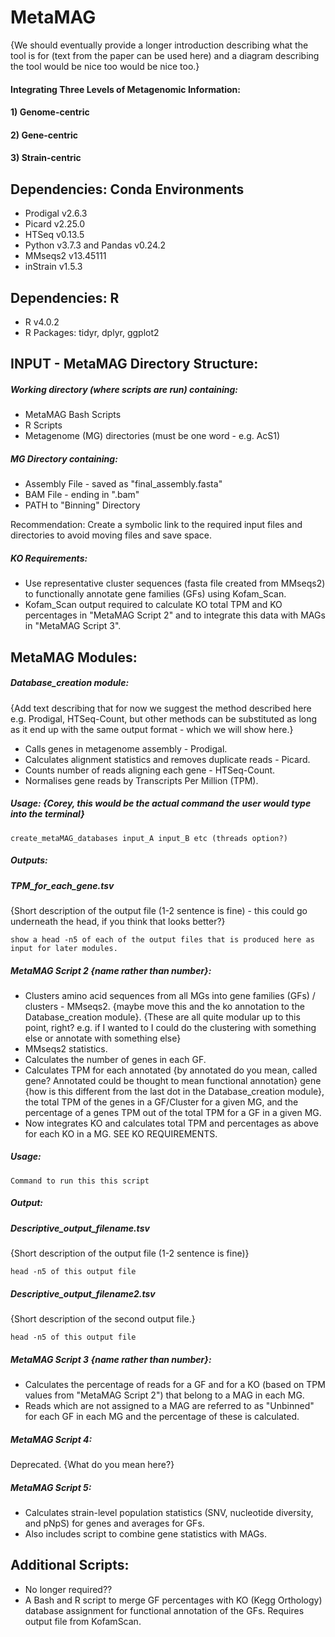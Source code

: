 # **MetaMAG**
{We should eventually provide a longer introduction describing what the tool is for (text from the paper can be used here) and a diagram describing the tool would be nice too would be nice too.}
#### Integrating Three Levels of Metagenomic Information: 
#### 1) Genome-centric
#### 2) Gene-centric
#### 3) Strain-centric


## **Dependencies: Conda Environments**
* Prodigal v2.6.3
* Picard v2.25.0
* HTSeq v0.13.5
* Python v3.7.3 and Pandas v0.24.2
* MMseqs2 v13.45111
* inStrain v1.5.3
## **Dependencies: R**
* R v4.0.2
* R Packages: tidyr, dplyr, ggplot2


## **INPUT - MetaMAG Directory Structure:**
##### Working directory (where scripts are run) containing:
* MetaMAG Bash Scripts
* R Scripts
* Metagenome (MG) directories (must be one word - e.g. AcS1)
##### MG Directory containing:
* Assembly File - saved as "final_assembly.fasta"
* BAM File - ending in ".bam"
* PATH to "Binning" Directory

Recommendation: Create a symbolic link to the required input files and directories to avoid moving files and save space.

##### KO Requirements:
* Use representative cluster sequences (fasta file created from MMseqs2) to functionally annotate gene families (GFs) using Kofam_Scan.
* Kofam_Scan output required to calculate KO total TPM and KO percentages in "MetaMAG Script 2" and to integrate this data with MAGs in "MetaMAG Script 3".

## **MetaMAG Modules:**

##### Database_creation module:
{Add text describing that for now we suggest the method described here e.g. Prodigal, HTSeq-Count, but other methods can be substituted as long as it end up with the same output format - which we will show here.}
* Calls genes in metagenome assembly - Prodigal.
* Calculates alignment statistics and removes duplicate reads - Picard.
* Counts number of reads aligning each gene - HTSeq-Count.
* Normalises gene reads by Transcripts Per Million (TPM).
##### Usage: {Corey, this would be the actual command the user would type into the terminal}
```
create_metaMAG_databases input_A input_B etc (threads option?)
```
##### Outputs:
##### TPM_for_each_gene.tsv
 {Short description of the output file (1-2 sentence is fine) - this could go underneath the head, if you think that looks better?}
```
show a head -n5 of each of the output files that is produced here as input for later modules.
```
##### MetaMAG Script 2 {name rather than number}:
* Clusters amino acid sequences from all MGs into gene families (GFs) / clusters - MMseqs2. {maybe move this and the ko annotation to the Database_creation module}. {These are all quite modular up to this point, right? e.g. if I wanted to I could do the clustering with something else or annotate with something else}
* MMseqs2 statistics.
* Calculates the number of genes in each GF.
* Calculates TPM for each annotated {by annotated do you mean, called gene? Annotated could be thought to mean functional annotation} gene {how is this different from the last dot in the Database_creation module}, the total TPM of the genes in a GF/Cluster for a given MG, and the percentage of a genes TPM out of the total TPM for a GF in a given MG.
* Now integrates KO and calculates total TPM and percentages as above for each KO in a MG. SEE KO REQUIREMENTS.

##### Usage:
```
Command to run this this script
```
##### Output:
##### Descriptive_output_filename.tsv
 {Short description of the output file (1-2 sentence is fine)}
```
head -n5 of this output file
```
##### Descriptive_output_filename2.tsv
 {Short description of the second output file.}
```
head -n5 of this output file
```

##### MetaMAG Script 3 {name rather than number}:
* Calculates the percentage of reads for a GF and for a KO (based on TPM values from "MetaMAG Script 2") that belong to a MAG in each MG. 
* Reads which are not assigned to a MAG are referred to as "Unbinned" for each GF in each MG and the percentage of these is calculated.

##### MetaMAG Script 4:
Deprecated. {What do you mean here?}

##### MetaMAG Script 5:
* Calculates strain-level population statistics (SNV, nucleotide diversity, and pNpS) for genes and averages for GFs.
* Also includes script to combine gene statistics with MAGs.


## **Additional Scripts:**
* No longer required??
* A Bash and R script to merge GF percentages with KO (Kegg Orthology) database assignment for functional annotation of the GFs. Requires output file from KofamScan.
